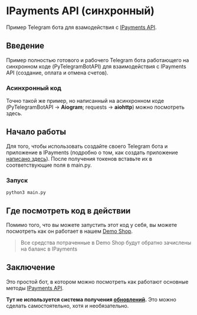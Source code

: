 # IPayments API (синхронный)


Пример Telegram бота для взамодействия с [IPayments API](https://telegra.ph/IPayments-API-02-09).

## Введение

Пример полностью готового и рабочего Telegram бота работающего на синхронном коде (PyTelegramBotAPI) для взаимодействия с IPayments API (создание, оплата и отмена счетов).

### Асинхронный код

Точно такой же пример, но написанный на асинхронном коде (PyTelegramBotAPI -> **Aiogram**; requests -> **aiohttp**) можно посмотреть здесь.


## Начало работы

Для того, чтобы использовать создайте своего Telegram бота и приложение в IPayments (подробно о том, как создать приложение [написано здесь](https://telegra.ph/Lets-Start-02-17)).
После получения токенов вставьте их в соответствующие поля в main.py.


### Запуск

```
python3 main.py
```

## Где посмотреть код в действии

Помимо того, что вы можете запустить этот код у себя, вы можете посмотреть как он работает в нашем [Demo Shop](http://t.me/IPayments_demoshop_bot).

> Все средства потраченные в Demo Shop будут обратно зачислены на баланс в IPayments


## Заключение

Это простой бот, в котором можно посмотреть как работают основные методы [IPayments API](https://telegra.ph/IPayments-API-02-09).

**Тут не используется система получения [обновлений](https://telegra.ph/IPayments-API-02-09#Update).** Это можно сделать самостоятельно, хотя и необязательно.
